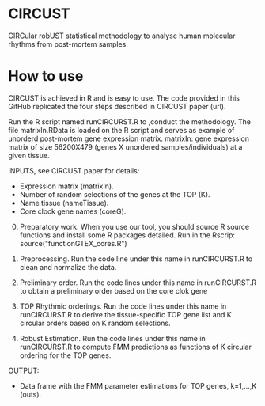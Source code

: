 # CIRCUST
CIRCular robUST statistical methodology to analyse human molecular rhythms from post-mortem samples.

# How to use 
CIRCUST is achieved in R and is easy to use. 
The code provided in this GitHub replicated the four steps described in CIRCUST paper (url).

Run the R script named runCIRCURST.R to ,conduct the methodology.
The file matrixIn.RData is loaded on the R script and serves as example of unorderd post-mortem gene expression matrix.
matrixIn: gene expression matrix of size 56200X479 (genes X unordered samples/individuals) at a given tissue.

INPUTS, see CIRCUST paper for details: 
  - Expression matrix (matrixIn).
  - Number of random selections of the genes at the TOP (K).
  - Name tissue (nameTissue).
  - Core clock gene names (coreG).

0. Preparatory work.
When you use our tool, you should source R source functions and install some R packages detailed. Run in the Rscrip:
  source("functionGTEX_cores.R")

1. Preprocessing.
Run the code line under this name in runCIRCURST.R to clean and normalize the data.

2. Preliminary order.
Run the code lines under this name in runCIRCURST.R to obtain a preliminary order based on the core clok gene

3. TOP Rhythmic orderings.
Run the code lines under this name in runCIRCURST.R to derive the tissue-specific TOP gene list and K circular orders based on K random selections. 

4. Robust Estimation.
Run the code lines under this name in runCIRCURST.R to compute FMM predictions as functions of K circular ordering for the TOP genes. 

OUTPUT:
  - Data frame with the FMM parameter estimations for TOP genes, k=1,...,K (outs).
